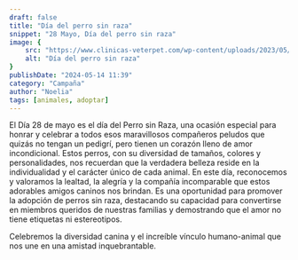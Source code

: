 ```yaml
---
draft: false
title: "Día del perro sin raza"
snippet: "28 Mayo, Día del perro sin raza"
image: {
    src: "https://www.clinicas-veterpet.com/wp-content/uploads/2023/05/blog-dm-perro-sin-raza-2023.jpg",
    alt: "Día del perro sin raza"
}
publishDate: "2024-05-14 11:39"
category: "Campaña"
author: "Noelia"
tags: [animales, adoptar]
---
```


El Día 28 de mayo es el día del Perro sin Raza, una ocasión especial para honrar y celebrar a todos esos maravillosos compañeros peludos que quizás no tengan un pedigrí, pero tienen un corazón lleno de amor incondicional. Estos perros, con su diversidad de tamaños, colores y personalidades, nos recuerdan que la verdadera belleza reside en la individualidad y el carácter único de cada animal. En este día, reconocemos y valoramos la lealtad, la alegría y la compañía incomparable que estos adorables amigos caninos nos brindan. Es una oportunidad para promover la adopción de perros sin raza, destacando su capacidad para convertirse en miembros queridos de nuestras familias y demostrando que el amor no tiene etiquetas ni estereotipos. 

Celebremos la diversidad canina y el increíble vínculo humano-animal que nos une en una amistad inquebrantable.

